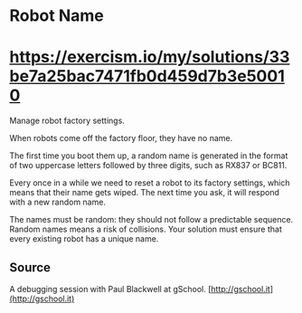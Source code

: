 # Robot Name

# https://exercism.io/my/solutions/33be7a25bac7471fb0d459d7b3e50010

Manage robot factory settings.

When robots come off the factory floor, they have no name.

The first time you boot them up, a random name is generated in the format
of two uppercase letters followed by three digits, such as RX837 or BC811.

Every once in a while we need to reset a robot to its factory settings,
which means that their name gets wiped. The next time you ask, it will
respond with a new random name.

The names must be random: they should not follow a predictable sequence.
Random names means a risk of collisions. Your solution must ensure that
every existing robot has a unique name.

## Source

A debugging session with Paul Blackwell at gSchool. [http://gschool.it](http://gschool.it)
